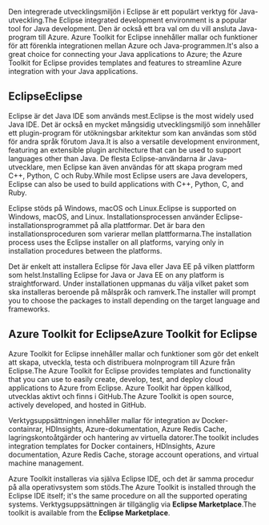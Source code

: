 <span data-ttu-id="77381-101">Den integrerade utvecklingsmiljön i Eclipse är ett populärt verktyg för Java-utveckling.</span><span class="sxs-lookup"><span data-stu-id="77381-101">The Eclipse integrated development environment is a popular tool for Java development.</span></span> <span data-ttu-id="77381-102">Den är också ett bra val om du vill ansluta Java-program till Azure. Azure Toolkit for Eclipse innehåller mallar och funktioner för att förenkla integrationen mellan Azure och Java-programmen.</span><span class="sxs-lookup"><span data-stu-id="77381-102">It's also a great choice for connecting your Java applications to Azure; the Azure Toolkit for Eclipse provides templates and features to streamline Azure integration with your Java applications.</span></span>

## <a name="eclipse"></a><span data-ttu-id="77381-103">Eclipse</span><span class="sxs-lookup"><span data-stu-id="77381-103">Eclipse</span></span>

<span data-ttu-id="77381-104">Eclipse är det Java IDE som används mest.</span><span class="sxs-lookup"><span data-stu-id="77381-104">Eclipse is the most widely used Java IDE.</span></span> <span data-ttu-id="77381-105">Det är också en mycket mångsidig utvecklingsmiljö som innehåller ett plugin-program för utökningsbar arkitektur som kan användas som stöd för andra språk förutom Java.</span><span class="sxs-lookup"><span data-stu-id="77381-105">It is also a versatile development environment, featuring an extensible plugin architecture that can be used to support languages other than Java.</span></span> <span data-ttu-id="77381-106">De flesta Eclipse-användarna är Java-utvecklare, men Eclipse kan även användas för att skapa program med C++, Python, C och Ruby.</span><span class="sxs-lookup"><span data-stu-id="77381-106">While most Eclipse users are Java developers, Eclipse can also be used to build applications with C++, Python, C, and Ruby.</span></span> 

<span data-ttu-id="77381-107">Eclipse stöds på Windows, macOS och Linux.</span><span class="sxs-lookup"><span data-stu-id="77381-107">Eclipse is supported on Windows, macOS, and Linux.</span></span> <span data-ttu-id="77381-108">Installationsprocessen använder Eclipse-installationsprogrammet på alla plattformar. Det är bara den installationsproceduren som varierar mellan plattformarna.</span><span class="sxs-lookup"><span data-stu-id="77381-108">The installation process uses the Eclipse installer on all platforms, varying only in installation procedures between the platforms.</span></span>

<span data-ttu-id="77381-109">Det är enkelt att installera Eclipse för Java eller Java EE på vilken plattform som helst.</span><span class="sxs-lookup"><span data-stu-id="77381-109">Installing Eclipse for Java or Java EE on any platform is straightforward.</span></span> <span data-ttu-id="77381-110">Under installationen uppmanas du välja vilket paket som ska installeras beroende på målspråk och ramverk.</span><span class="sxs-lookup"><span data-stu-id="77381-110">The installer will prompt you to choose the packages to install depending on the target language and frameworks.</span></span>

## <a name="azure-toolkit-for-eclipse"></a><span data-ttu-id="77381-111">Azure Toolkit for Eclipse</span><span class="sxs-lookup"><span data-stu-id="77381-111">Azure Toolkit for Eclipse</span></span>

<span data-ttu-id="77381-112">Azure Toolkit for Eclipse innehåller mallar och funktioner som gör det enkelt att skapa, utveckla, testa och distribuera molnprogram till Azure från Eclipse.</span><span class="sxs-lookup"><span data-stu-id="77381-112">The Azure Toolkit for Eclipse provides templates and functionality that you can use to easily create, develop, test, and deploy cloud applications to Azure from Eclipse.</span></span> <span data-ttu-id="77381-113">Azure Toolkit har öppen källkod, utvecklas aktivt och finns i GitHub.</span><span class="sxs-lookup"><span data-stu-id="77381-113">The Azure Toolkit is open source, actively developed, and hosted in GitHub.</span></span> 

<span data-ttu-id="77381-114">Verktygsuppsättningen innehåller mallar för integration av Docker-containrar, HDInsights, Azure-dokumentation, Azure Redis Cache, lagringskontoåtgärder och hantering av virtuella datorer.</span><span class="sxs-lookup"><span data-stu-id="77381-114">The toolkit includes integration templates for Docker containers, HDInsights, Azure documentation, Azure Redis Cache, storage account operations, and virtual machine management.</span></span>

<span data-ttu-id="77381-115">Azure Toolkit installeras via själva Eclipse IDE, och det är samma procedur på alla operativsystem som stöds.</span><span class="sxs-lookup"><span data-stu-id="77381-115">The Azure Toolkit is installed through the Eclipse IDE itself; it's the same procedure on all the supported operating systems.</span></span> <span data-ttu-id="77381-116">Verktygsuppsättningen är tillgänglig via **Eclipse Marketplace**.</span><span class="sxs-lookup"><span data-stu-id="77381-116">The toolkit is available from the **Eclipse Marketplace**.</span></span>